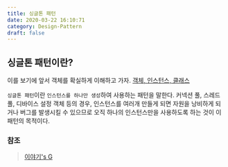 ```yaml
---
title: 싱글톤 패턴
date: 2020-03-22 16:10:71
category: Design-Pattern
draft: false
---
```


## 싱글톤 패턴이란?
이를 보기에 앞서 객체를 확실하게 이해하고 가자.
[객체, 인스턴스, 클래스](https://hanul-dev.netlify.com/java/%EA%B0%9D%EC%B2%B4,-%ED%81%B4%EB%9E%98%EC%8A%A4,-%EC%9D%B8%EC%8A%A4%ED%84%B4%EC%8A%A4%EC%9D%98-%EC%B0%A8%EC%9D%B4/)

`싱글톤 패턴`이란 `인스턴스를 하나만 생성`하여 사용하는 패턴을 말한다. 커넥션 풀, 스레드 풀, 디바이스 설정 객체 등의 경우, 인스턴스를 여러개 만들게 되면 자원을 낭비하게 되거나 버그를 발생시킬 수 있으므로 오직 하나의 인스턴스만을 사용하도록 하는 것이 이 패턴의 목적이다.

### 참조
> [이야기's G](https://www.youtube.com/watch?v=5jgpu9-ywtY)
